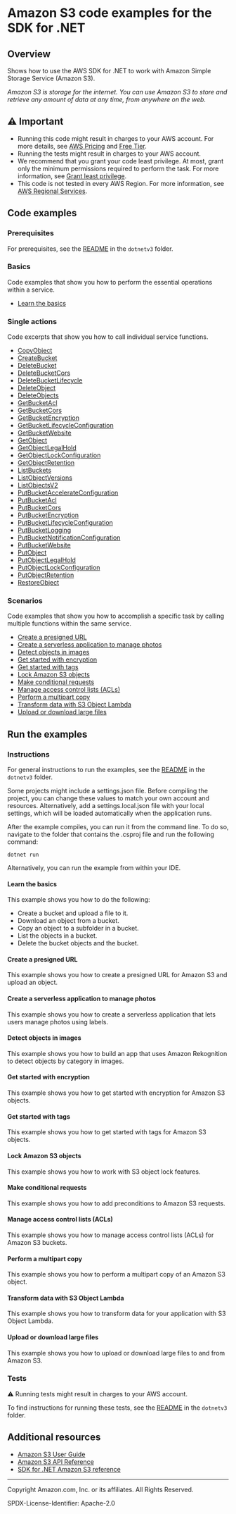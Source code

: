 # Amazon S3 code examples for the SDK for .NET

## Overview

Shows how to use the AWS SDK for .NET to work with Amazon Simple Storage Service (Amazon S3).

<!--custom.overview.start-->
<!--custom.overview.end-->

_Amazon S3 is storage for the internet. You can use Amazon S3 to store and retrieve any amount of data at any time, from anywhere on the web._

## ⚠ Important

* Running this code might result in charges to your AWS account. For more details, see [AWS Pricing](https://aws.amazon.com/pricing/) and [Free Tier](https://aws.amazon.com/free/).
* Running the tests might result in charges to your AWS account.
* We recommend that you grant your code least privilege. At most, grant only the minimum permissions required to perform the task. For more information, see [Grant least privilege](https://docs.aws.amazon.com/IAM/latest/UserGuide/best-practices.html#grant-least-privilege).
* This code is not tested in every AWS Region. For more information, see [AWS Regional Services](https://aws.amazon.com/about-aws/global-infrastructure/regional-product-services).

<!--custom.important.start-->
<!--custom.important.end-->

## Code examples

### Prerequisites

For prerequisites, see the [README](../README.md#Prerequisites) in the `dotnetv3` folder.


<!--custom.prerequisites.start-->
<!--custom.prerequisites.end-->

### Basics

Code examples that show you how to perform the essential operations within a service.

- [Learn the basics](S3_Basics/S3_Basics.cs)


### Single actions

Code excerpts that show you how to call individual service functions.

- [CopyObject](CopyObjectExample/CopyObject.cs#L11)
- [CreateBucket](S3_Basics/S3Bucket.cs#L12)
- [DeleteBucket](S3_Basics/S3Bucket.cs#L264)
- [DeleteBucketCors](s3CORSExample/S3CORS.cs#L147)
- [DeleteBucketLifecycle](LifecycleExample/Lifecycle.cs#L192)
- [DeleteObject](non-versioned-examples/DeleteObjectExample/DeleteObject.cs#L6)
- [DeleteObjects](S3_Basics/S3Bucket.cs#L219)
- [GetBucketAcl](BucketACLExample/BucketACL.cs#L75)
- [GetBucketCors](s3CORSExample/S3CORS.cs#L125)
- [GetBucketEncryption](PutBucketEncryption/ServerSideEncryption/ServerSideEncryption.cs#L107)
- [GetBucketLifecycleConfiguration](LifecycleExample/Lifecycle.cs#L169)
- [GetBucketWebsite](WebsiteConfigExample/WebsiteConfig.cs#L72)
- [GetObject](S3_Basics/S3Bucket.cs#L83)
- [GetObjectLegalHold](scenarios/S3ObjectLockScenario/S3ObjectLockWorkflow/S3ActionsWrapper.cs#L259)
- [GetObjectLockConfiguration](scenarios/S3ObjectLockScenario/S3ObjectLockWorkflow/S3ActionsWrapper.cs#L290)
- [GetObjectRetention](scenarios/S3ObjectLockScenario/S3ObjectLockWorkflow/S3ActionsWrapper.cs#L193)
- [ListBuckets](ListBucketsExample/ListBuckets.cs#L4)
- [ListObjectVersions](versioned-examples/ListObjectVersionsExample/ListObjectVersions.cs#L6)
- [ListObjectsV2](S3_Basics/S3Bucket.cs#L169)
- [PutBucketAccelerateConfiguration](TransferAccelerationExample/TransferAcceleration.cs#L6)
- [PutBucketAcl](BucketACLExample/BucketACL.cs#L37)
- [PutBucketCors](s3CORSExample/S3CORS.cs#L104)
- [PutBucketEncryption](PutBucketEncryption/ServerSideEncryption/ServerSideEncryption.cs#L64)
- [PutBucketLifecycleConfiguration](LifecycleExample/Lifecycle.cs#L145)
- [PutBucketLogging](ServerAccessLoggingExample/ServerAccessLogging.cs#L6)
- [PutBucketNotificationConfiguration](EnableNotificationsExample/EnableNotifications.cs#L6)
- [PutBucketWebsite](WebsiteConfigExample/WebsiteConfig.cs#L57)
- [PutObject](S3_Basics/S3Bucket.cs#L43)
- [PutObjectLegalHold](scenarios/S3ObjectLockScenario/S3ObjectLockWorkflow/S3ActionsWrapper.cs#L224)
- [PutObjectLockConfiguration](scenarios/S3ObjectLockScenario/S3ObjectLockWorkflow/S3ActionsWrapper.cs#L60)
- [PutObjectRetention](scenarios/S3ObjectLockScenario/S3ObjectLockWorkflow/S3ActionsWrapper.cs#L102)
- [RestoreObject](RestoreArchivedObjectExample/RestoreArchivedObject.cs#L6)

### Scenarios

Code examples that show you how to accomplish a specific task by calling multiple
functions within the same service.

- [Create a presigned URL](GenPresignedURLExample/GenPresignedUrl.cs)
- [Create a serverless application to manage photos](../cross-service/PhotoAssetManager)
- [Detect objects in images](../cross-service/PhotoAnalyzerApp)
- [Get started with encryption](SSEClientEncryptionExample/SSEClientEncryption.cs)
- [Get started with tags](ObjectTagExample/ObjectTag.cs)
- [Lock Amazon S3 objects](scenarios/S3ObjectLockScenario/S3ObjectLockWorkflow/S3ObjectLockWorkflow.cs)
- [Make conditional requests](scenarios/S3ConditionalRequestsScenario/S3ConditionalRequests/S3ConditionalRequestsScenario.cs)
- [Manage access control lists (ACLs)](ManageACLsExample/ManageACLs.cs)
- [Perform a multipart copy](MPUapiCopyObjExample/MPUapiCopyObj.cs)
- [Transform data with S3 Object Lambda](../cross-service/S3ObjectLambdaFunction)
- [Upload or download large files](scenarios/TransferUtilityBasics/TransferUtilityBasics/GlobalUsings.cs)


<!--custom.examples.start-->
<!--custom.examples.end-->

## Run the examples

### Instructions

For general instructions to run the examples, see the
[README](../README.md#building-and-running-the-code-examples) in the `dotnetv3` folder.

Some projects might include a settings.json file. Before compiling the project,
you can change these values to match your own account and resources. Alternatively,
add a settings.local.json file with your local settings, which will be loaded automatically
when the application runs.

After the example compiles, you can run it from the command line. To do so, navigate to
the folder that contains the .csproj file and run the following command:

```
dotnet run
```

Alternatively, you can run the example from within your IDE.


<!--custom.instructions.start-->
<!--custom.instructions.end-->


#### Learn the basics

This example shows you how to do the following:

- Create a bucket and upload a file to it.
- Download an object from a bucket.
- Copy an object to a subfolder in a bucket.
- List the objects in a bucket.
- Delete the bucket objects and the bucket.

<!--custom.basic_prereqs.s3_Scenario_GettingStarted.start-->
<!--custom.basic_prereqs.s3_Scenario_GettingStarted.end-->


<!--custom.basics.s3_Scenario_GettingStarted.start-->
<!--custom.basics.s3_Scenario_GettingStarted.end-->


#### Create a presigned URL

This example shows you how to create a presigned URL for Amazon S3 and upload an object.


<!--custom.scenario_prereqs.s3_Scenario_PresignedUrl.start-->
<!--custom.scenario_prereqs.s3_Scenario_PresignedUrl.end-->


<!--custom.scenarios.s3_Scenario_PresignedUrl.start-->
<!--custom.scenarios.s3_Scenario_PresignedUrl.end-->

#### Create a serverless application to manage photos

This example shows you how to create a serverless application that lets users manage photos using labels.


<!--custom.scenario_prereqs.cross_PAM.start-->
<!--custom.scenario_prereqs.cross_PAM.end-->


<!--custom.scenarios.cross_PAM.start-->
<!--custom.scenarios.cross_PAM.end-->

#### Detect objects in images

This example shows you how to build an app that uses Amazon Rekognition to detect objects by category in images.


<!--custom.scenario_prereqs.cross_RekognitionPhotoAnalyzer.start-->
<!--custom.scenario_prereqs.cross_RekognitionPhotoAnalyzer.end-->


<!--custom.scenarios.cross_RekognitionPhotoAnalyzer.start-->
<!--custom.scenarios.cross_RekognitionPhotoAnalyzer.end-->

#### Get started with encryption

This example shows you how to get started with encryption for Amazon S3 objects.


<!--custom.scenario_prereqs.s3_Encryption.start-->
<!--custom.scenario_prereqs.s3_Encryption.end-->


<!--custom.scenarios.s3_Encryption.start-->
<!--custom.scenarios.s3_Encryption.end-->

#### Get started with tags

This example shows you how to get started with tags for Amazon S3 objects.


<!--custom.scenario_prereqs.s3_Scenario_Tagging.start-->
<!--custom.scenario_prereqs.s3_Scenario_Tagging.end-->


<!--custom.scenarios.s3_Scenario_Tagging.start-->
<!--custom.scenarios.s3_Scenario_Tagging.end-->

#### Lock Amazon S3 objects

This example shows you how to work with S3 object lock features.


<!--custom.scenario_prereqs.s3_Scenario_ObjectLock.start-->
<!--custom.scenario_prereqs.s3_Scenario_ObjectLock.end-->


<!--custom.scenarios.s3_Scenario_ObjectLock.start-->
<!--custom.scenarios.s3_Scenario_ObjectLock.end-->

#### Make conditional requests

This example shows you how to add preconditions to Amazon S3 requests.


<!--custom.scenario_prereqs.s3_Scenario_ConditionalRequests.start-->
<!--custom.scenario_prereqs.s3_Scenario_ConditionalRequests.end-->


<!--custom.scenarios.s3_Scenario_ConditionalRequests.start-->
<!--custom.scenarios.s3_Scenario_ConditionalRequests.end-->

#### Manage access control lists (ACLs)

This example shows you how to manage access control lists (ACLs) for Amazon S3 buckets.


<!--custom.scenario_prereqs.s3_Scenario_ManageACLs.start-->
<!--custom.scenario_prereqs.s3_Scenario_ManageACLs.end-->


<!--custom.scenarios.s3_Scenario_ManageACLs.start-->
<!--custom.scenarios.s3_Scenario_ManageACLs.end-->

#### Perform a multipart copy

This example shows you how to perform a multipart copy of an Amazon S3 object.


<!--custom.scenario_prereqs.s3_MultipartCopy.start-->
<!--custom.scenario_prereqs.s3_MultipartCopy.end-->


<!--custom.scenarios.s3_MultipartCopy.start-->
<!--custom.scenarios.s3_MultipartCopy.end-->

#### Transform data with S3 Object Lambda

This example shows you how to transform data for your application with S3 Object Lambda.


<!--custom.scenario_prereqs.cross_ServerlessS3DataTransformation.start-->
<!--custom.scenario_prereqs.cross_ServerlessS3DataTransformation.end-->


<!--custom.scenarios.cross_ServerlessS3DataTransformation.start-->
<!--custom.scenarios.cross_ServerlessS3DataTransformation.end-->

#### Upload or download large files

This example shows you how to upload or download large files to and from Amazon S3.


<!--custom.scenario_prereqs.s3_Scenario_UsingLargeFiles.start-->
<!--custom.scenario_prereqs.s3_Scenario_UsingLargeFiles.end-->


<!--custom.scenarios.s3_Scenario_UsingLargeFiles.start-->
<!--custom.scenarios.s3_Scenario_UsingLargeFiles.end-->

### Tests

⚠ Running tests might result in charges to your AWS account.


To find instructions for running these tests, see the [README](../README.md#Tests)
in the `dotnetv3` folder.



<!--custom.tests.start-->
<!--custom.tests.end-->

## Additional resources

- [Amazon S3 User Guide](https://docs.aws.amazon.com/AmazonS3/latest/userguide/Welcome.html)
- [Amazon S3 API Reference](https://docs.aws.amazon.com/AmazonS3/latest/API/Welcome.html)
- [SDK for .NET Amazon S3 reference](https://docs.aws.amazon.com/sdkfornet/v3/apidocs/items/S3/NS3.html)

<!--custom.resources.start-->
<!--custom.resources.end-->

---

Copyright Amazon.com, Inc. or its affiliates. All Rights Reserved.

SPDX-License-Identifier: Apache-2.0
